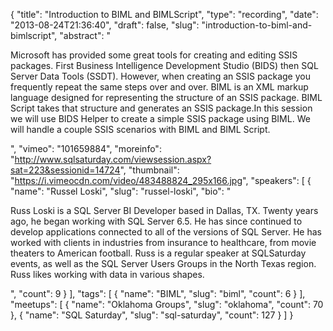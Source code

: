 {
  "title": "Introduction to BIML and BIMLScript",
  "type": "recording",
  "date": "2013-08-24T21:36:40",
  "draft": false,
  "slug": "introduction-to-biml-and-bimlscript",
  "abstract": "<p>Microsoft has provided some great tools for creating and editing SSIS packages. First Business Intelligence Development Studio (BIDS) then SQL Server Data Tools (SSDT). However, when creating an SSIS package you frequently repeat the same steps over and over. BIML is an XML markup language designed for representing the structure of an SSIS package. BIML Script takes that structure and generates an SSIS package.In this session we will use BIDS Helper to create a simple SSIS package using BIML. We will handle a couple SSIS scenarios with BIML and BIML Script. </p>",
  "vimeo": "101659884",
  "moreinfo": "http://www.sqlsaturday.com/viewsession.aspx?sat=223&sessionid=14724",
  "thumbnail": "https://i.vimeocdn.com/video/483488824_295x166.jpg",
  "speakers": [
    {
      "name": "Russel Loski",
      "slug": "russel-loski",
      "bio": "<p>Russ Loski is a SQL Server BI Developer based in Dallas, TX. Twenty years ago, he began working with SQL Server 6.5. He has since continued to develop applications connected to all of the versions of SQL Server. He has worked with clients in industries from insurance to healthcare, from movie theaters to American football.  Russ is a regular speaker at SQLSaturday events, as well as the SQL Server Users Groups in the North Texas region. Russ likes working with data in various shapes.</p>",
      "count": 9
    }
  ],
  "tags": [
    {
      "name": "BIML",
      "slug": "biml",
      "count": 6
    }
  ],
  "meetups": [
    {
      "name": "Oklahoma Groups",
      "slug": "oklahoma",
      "count": 70
    },
    {
      "name": "SQL Saturday",
      "slug": "sql-saturday",
      "count": 127
    }
  ]
}